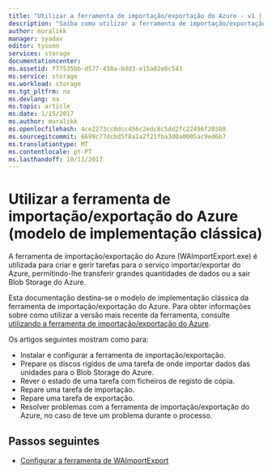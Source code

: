 ```yaml
---
title: "Utilizar a ferramenta de importação/exportação do Azure - v1 | Microsoft Docs"
description: "Saiba como utilizar a ferramenta de importação/exportação para preparar os discos rígidos de uma tarefa de importação, repare uma tarefa de importação ou reparar uma tarefa de exportação."
author: muralikk
manager: syadav
editor: tysonn
services: storage
documentationcenter: 
ms.assetid: f77535bb-d577-438a-bdd3-e15a82e0c543
ms.service: storage
ms.workload: storage
ms.tgt_pltfrm: na
ms.devlang: na
ms.topic: article
ms.date: 1/15/2017
ms.author: muralikk
ms.openlocfilehash: 4ce2273cc0dcc456c2edc8c5dd2fc22496f20380
ms.sourcegitcommit: 6699c77dcbd5f8a1a2f21fba3d0a0005ac9ed6b7
ms.translationtype: MT
ms.contentlocale: pt-PT
ms.lasthandoff: 10/11/2017
---
```

# <a name="using-the-azure-importexport-tool-classic-deployment-model"></a>Utilizar a ferramenta de importação/exportação do Azure (modelo de implementação clássica)

A ferramenta de importação/exportação do Azure (WAImportExport.exe) é utilizada para criar e gerir tarefas para o serviço importar/exportar do Azure, permitindo-lhe transferir grandes quantidades de dados ou a sair Blob Storage do Azure.

Esta documentação destina-se o modelo de implementação clássica da ferramenta de importação/exportação do Azure. Para obter informações sobre como utilizar a versão mais recente da ferramenta, consulte [utilizando a ferramenta de importação/exportação do Azure](../storage-import-export-tool-how-to.md).

Os artigos seguintes mostram como para:

- Instalar e configurar a ferramenta de importação/exportação.
- Prepare os discos rígidos de uma tarefa de onde importar dados das unidades para o Blob Storage do Azure.
- Rever o estado de uma tarefa com ficheiros de registo de cópia. 
- Repare uma tarefa de importação. 
- Repare uma tarefa de exportação. 
- Resolver problemas com a ferramenta de importação/exportação do Azure, no caso de teve um problema durante o processo. 

## <a name="next-steps"></a>Passos seguintes

* [Configurar a ferramenta de WAImportExport](../storage-import-export-tool-how-to.md)